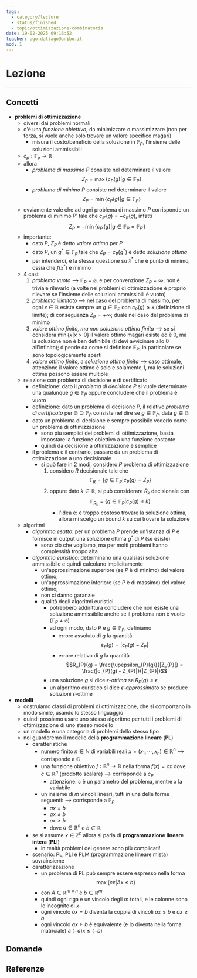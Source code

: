 ```yaml
---
tags:
  - category/lecture
  - status/finished
  - topic/ottimizzazione-combinatoria
date: 19-02-2025 09:16:52
teacher: ugo.dallago@unibo.it
mod: 1
---
```

# Lezione
---
## Concetti
- **problemi di ottimizzazione**
	- diversi dai problemi normali
	- c'è una _funzione obiettivo_, da minimizzare o massimizzare (non per forza, si vuole anche solo trovare un valore specifico magari)
		- misura il costo/beneficio della soluzione in $\mathbb{F}_{P}$, l'insieme delle soluzioni ammissibili
	- $c_{p} : \mathbb{F}_{p} \to \mathbb{R}$
	- allora
		- _problema di massimo_ $P$ consiste nel determinare il valore $$Z_{P} = \max\{c_{P}(g) | g \in \mathbb{F}_{P}\}$$
		- _problema di minimo_ $P$ consiste nel determinare il valore $$Z_{P} = \min\{c_{P}(g) | g \in \mathbb{F}_{P}\}$$
	- ovviamente vale che ad ogni problema di massimo $P$ corrisponde un problema di minimo $P'$ tale che $c_{P'}(g) = -c_{P}(g)$, infatti $$Z_{P} = -\min\{c_{P'}(g) | g \in \mathbb{F}_{P} = \mathbb{F}_{P'}\}$$
	- importante:
		- dato $P$, $Z_{P}$ è detto _valore ottimo_ per $P$
		- dato $P$, un $g^{*} \in \mathbb{F}_{P}$ tale che $Z_{P} = c_{P}(g^{*})$ è detto _soluzione ottima_
		- per intenderci, è la stessa questione su $x^{*}$ che è punto di minimo, ossia che $f(x^{*})$ è minimo
	- 4 casi:
		1. _problema vuoto_ --> $\mathbb{F}_{P} = \varnothing$, e per convenzione $Z_{P} = \infty$; non è triviale rilevarlo (a volte nei problemi di ottimizzazione è proprio rilevare se l'insieme delle soluzioni ammissibili è vuoto)
		2. _problema illimitato_ --> nel caso del problema di massimo, per ogni $x \in \mathbb{R}$ esiste sempre un $g \in \mathbb{F}_{P}$ con $c_{P}(g) \geq x$ (definizione di limite); di conseguenza $Z_{P} = +\infty$; duale nel caso del problema di minimo
		3. _valore ottimo finito, ma non soluzione ottima finita_ --> se si considera $\min\{x | x > 0\}$ il valore ottimo magari esiste ed è 0, ma la soluzione non è ben definibile (ti devi avvicinare allo 0 all'infinito); dipende da come si definisce $\mathbb{F}_{P}$, in particolare se sono topologicamente aperti
		4. _valore ottimo finito, e soluzione ottima finita_ --> caso ottimale, attenzione il valore ottimo è solo e solamente 1, ma le soluzioni ottime possono essere multiple
	- relazione con problema di decisione e di certificato
		- definizione: dato il _problema di decisione_ $P$ si vuole determinare una qualunque $g \in \mathbb{F}_{P}$ oppure concludere che il problema è vuoto
		- definizione: dato un problema di decisione $P$, il relativo _problema di certificato_ per $\mathbb{G} \supseteq \mathbb{F}_{P}$ consiste nel dire se $g \in \mathbb{F}_{P}$, data $g \in \mathbb{G}$
		- dato un problema di decisione è sempre possibile vederlo come un problema di ottimizzazione
			- sono più semplici dei problemi di ottimizzazione, basta impostare la funzione obiettivo a una funzione costante
			- quindi da decisione a ottimizzazione è semplice
		- il problema è il contrario, passare da un problema di ottimizzazione a uno decisionale
			- si può fare in 2 modi, considero $P$ problema di ottimizzazione
				1. considero $R$ decisionale tale che $$\mathbb{F}_{R} = \{g \in \mathbb{F}_{P} | c_{P}(g) = Z_{P}\}$$
				2. oppure dato $k \in \mathbb{R}$, si può considerare $R_{k}$ decisionale con $$\mathbb{F}_{R_{k}} = \{g \in \mathbb{F}_{P} | c_{P}(g) \leq k\}$$
					- l'idea è: è troppo costoso trovare la soluzione ottima, allora mi scelgo un bound $k$ su cui trovare la soluzione
	- algoritmi
		- _algoritmo esatto_: per un problema $P$ prende un'istanza di $P$ e fornisce in output una soluzione ottima $g^{*}$ di $P$ (se esiste)
			- sono ciò che vogliamo, ma per molti problemi hanno complessità troppo alta
		- _algoritmo euristico_: determinano una qualsiasi soluzione ammissibile e quindi calcolano implicitamente
			- un'approssimazione superiore (se $P$ è di minimo) del valore ottimo;
			- un'approssimazione inferiore (se $P$ è di massimo) del valore ottimo;
			- non ci danno garanzie
			- qualità degli algoritmi euristici
				- potrebbero addirittura concludere che non esiste una soluzione ammissibile anche se il problema non è vuoto ($\mathbb{F}_{P} \neq \varnothing$)
				- ad ogni modo, dato $P$ e $g \in \mathbb{F}_{P}$, definiamo
					- errore assoluto di $g$ la quantità $$\upepsilon_{P}(g) = |c_{P}(g) - Z_{P}|$$
					- errore relativo di $g$ la quantità $$R_{P}(g) = \frac{\upepsilon_{P}(g)}{|Z_{P}|} = \frac{|c_{P}(g) - Z_{P}|}{|Z_{P}|}$$
				- una soluzione $g$ si dice _$\epsilon$-ottima_ se $R_{P}(g) \leq \epsilon$
				- un algoritmo euristico si dice _$\epsilon$-approssimato_ se produce soluzioni $\epsilon$-ottime
- **modelli**
	- costruiamo classi di problemi di ottimizzazione, che si comportano in modo simile, usando lo stesso linguaggio
	- quindi possiamo usare uno stesso algoritmo per tutti i problemi di ottimizzazione di uno stesso modello
	- un modello è una categoria di problemi dello stesso tipo
	- noi guarderemo il modello della **programmazione lineare** (**PL**)
		- caratteristiche
			- numero finito $n \in \mathbb{N}$ di variabili reali $x = (x_{1}, \cdots, x_{n}) \in \mathbb{R}^{n}$ --> corrisponde a $\mathbb{G}$
			- una funzione obiettivo $f: \mathbb{R}^{n} \to \mathbb{R}$ nella forma $f(x) = cx$ dove $c \in \mathbb{R}^{n}$ (prodotto scalare) --> corrisponde a $c_{P}$
				- attenzione: $c$ è un parametro del problema, mentre $x$ la variabile
			- un insieme di $m$ vincoli lineari, tutti in una delle forme seguenti: --> corrisponde a $\mathbb{F}_{P}$
				- $ax = b$
				- $ax \leq b$
				- $ax \geq b$
				- dove $a \in \mathbb{R}^{n}$ e $b \in \mathbb{R}$
		- se si assume $x \in \mathbb{Z}^{n}$ allora si parla di **programmazione lineare intera** (**PLI**)
			- in realtà problemi del genere sono più complicati!
		- scenario: PL, PLI e PLM (programmazione lineare mista) sovrainsieme
		- caratterizzazione
			- un problema di PL può sempre essere espresso nella forma $$\max\{cx | Ax \leq b\}$$
			- con $A \in \mathbb{R}^{m \times n}$ e $b \in \mathbb{R}^{m}$
			- quindi ogni riga è un vincolo degli $m$ totali, e le colonne sono le incognite di $x$
			- ogni vincolo $ax = b$ diventa la coppia di vincoli $ax \leq b$ e $ax \geq b$
			- ogni vincolo $ax \geq b$ è equivalente (e lo diventa nella forma matriciale) a $(-a)x \leq (-b)$

## Domande

## Referenze
